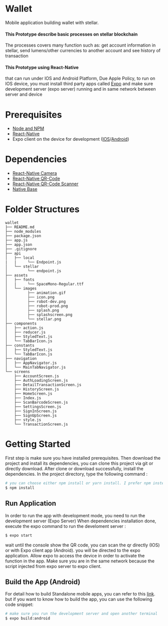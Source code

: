 # Wallet
Mobile application building wallet with stellar.


#### This Prototype describe basic processes on stellar blockchain
The processes covers many function such as: get account information in stellar, send lumens/other currencies to another account and 
see history of transaction

#### This Prototype using React-Native
that can run under IOS and Android Platform, Due Apple Policy, to run on IOS device, you must install third party apps
called [Expo](https://expo.io) and make sure development server (expo server) running  and in same network between server and device


# Prerequisites
- [Node and NPM](https://nodejs.org/)
- [React-Native](https://facebook.github.io/react-native/)
- Expo client on the device for development ([IOS](https://itunes.apple.com/us/app/expo-client/id982107779?mt=8)/[Android](https://play.google.com/store/apps/details?id=host.exp.exponent&hl=en))

# Dependencies
- [React-Native Camera](https://github.com/react-native-community/react-native-camera)
- [React-Native QR-Code](https://www.npmjs.com/package/react-native-qrcode)
- [React-Native QR-Code Scanner](https://www.npmjs.com/package/react-native-qrcode-scanner)
- [Native Base](https://nativebase.io/)

# Folder Structures

```
wallet
├── README.md
├── node_modules
├── package.json
├── app.js
├── app.json
├── .gitignore
├── api
│   ├── local
|   |     └── Endpoint.js
│   └── stellar
│         └── endpoint.js
├── assets
│   ├── fonts
│   |     └── SpaceMono-Regular.ttf
│   └── images
│         ├── animation.gif
│         ├── icon.png
│         ├── robot-dev.png
│         ├── robot-prod.png
│         ├── splash.png
│         ├── splashscreen.png
│         └── stellar.png
├── components
│   ├── action.js
│   ├── reducer.js
│   ├── StyledText.js
│   └── TabBarIcon.js
├── constants
│   ├── StyledText.js
│   └── TabBarIcon.js
├── navigation
│   ├── AppNavigator.js
│   └── MainTabNavigator.js
└── screens
    ├── AccountScreen.js
    ├── AuthLoadingScreen.js
    ├── DetailTransactionScreen.js
    ├── HistoryScreen.js
    ├── HomeScreen.js
    ├── Index.js
    ├── ScanBarcodeScreen.js
    ├── SettingsScreen.js
    ├── SignInScreen.js
    ├── SignUpScreen.js
    ├── style.js
    └── TransactionScreen.js

```
# Getting Started

First step is make sure you have installed prerequisites. Then download the project and install its dependencies, you can clone this project via git or directly download. 
After clone or download successfully, install the dependencies. In the project directory, type  the following command :

```sh
# you can choose either npm install or yarn install. I prefer npm instead
$ npm install
```

## Run Application
In order to run the app with development mode, you need to run the development server (Expo Server) 
When dependencies installation done, execute the expo command to run the develoment server :
```sh
$ expo start
```
wait until the console show the QR code, you can scan the qr directly (IOS) or with Expo client app (Android).
you will be directed to the expo application. Allow expo to access the device in order to activate the function in the app.
Make sure you are in the same network because the script injected from expo server to expo client.


## Build the App (Android)
For detail how to build Standalone mobile apps, you can refer to this [link](https://docs.expo.io/versions/latest/guides/building-standalone-apps.html).
but if you want to know how to build the app, you can use the following code snippet:
```sh
# make sure you run the development server and open another terminal
$ expo build:android
```
